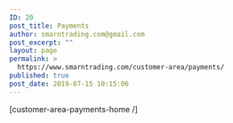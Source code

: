 ```yaml
---
ID: 20
post_title: Payments
author: smarntrading.com@gmail.com
post_excerpt: ""
layout: page
permalink: >
  https://www.smarntrading.com/customer-area/payments/
published: true
post_date: 2019-07-15 10:15:06
---
```

[customer-area-payments-home /]